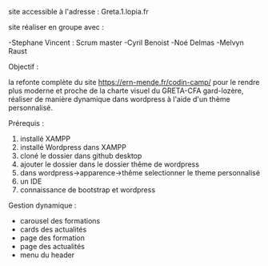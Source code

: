 site accessible à l'adresse : Greta.1.lopia.fr

site réaliser en groupe avec :

  -Stephane Vincent : Scrum master
  -Cyril Benoist
  -Noé Delmas
  -Melvyn Raust

Objectif :

la refonte complète du site https://ern-mende.fr/codin-camp/ pour le rendre plus moderne et proche de la charte visuel du GRETA-CFA gard-lozère, réaliser de manière dynamique dans wordpress à l'aide d'un thème personnalisé.

Prérequis : 

  1. installé XAMPP
  2. installé Wordpress dans XAMPP
  3. cloné le dossier dans github desktop
  4. ajouter le dossier dans le dossier thême de wordpress
  5. dans wordpress->apparence->thême selectionner le theme personnalisé
  6. un IDE
  7. connaissance de bootstrap et wordpress

Gestion dynamique :
  - carousel des formations
  - cards des actualités
  - page des formation
  - page des actualités
  - menu du header

